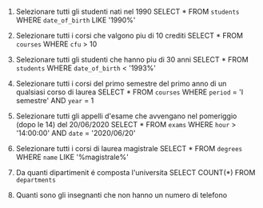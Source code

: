 1. Selezionare tutti gli studenti nati nel 1990
  SELECT * FROM `students` WHERE `date_of_birth` LIKE '1990%'

2. Selezionare tutti i corsi che valgono piu di 10 crediti
  SELECT * FROM `courses` WHERE `cfu` > 10

3. Selezionare tutti gli studenti che hanno piu di 30 anni
  SELECT * FROM `students` WHERE `date_of_birth` < '1993%'

4. Selezionare tutti i corsi del primo semestre del primo anno di un qualsiasi corso di laurea
  SELECT * FROM `courses` WHERE `period` = 'I semestre' AND `year` = 1

5. Selezionare tutti gli appelli d'esame che avvengano nel pomeriggio (dopo le 14) del 20/06/2020
  SELECT * FROM `exams` WHERE `hour` > '14:00:00' AND `date` = '2020/06/20'

6. Selezionare tutti i corsi di laurea magistrale
  SELECT * FROM `degrees` WHERE `name` LIKE '%magistrale%'

7. Da quanti dipartimenit é composta l'universita
  SELECT COUNT(*) FROM `departments`

8. Quanti sono gli insegnanti che non  hanno un numero di telefono
  
